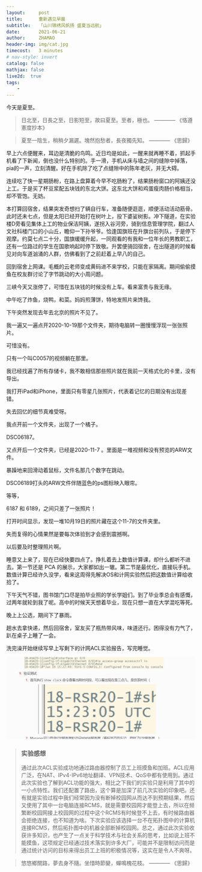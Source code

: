 ```yaml
---
layout:     post
title:      重新遇见早晨
subtitle:   「山川锦绣风帆扬 盛夏当远航」
date:       2021-06-21
author:     ZHAMAO
header-img: img/cat.jpg
timecost:   3 minutes
# nav-style: invert
catalog: false
mathjax: false
live2d:  true
tags:
    - 
---
```


今天是夏至。

> 日北至，日長之至，日影短至，故曰夏至。至者，極也。 ———— 《恪遵憲度抄本》

> 夏至一陰生，稍稍夕漏遲。塊然抱愁者，長夜獨先知。 ———— 《思歸》

早上六点便醒来，耳边是清脆的鸟鸣。近日均是如此，一醒来就再睡不着，抓起手机看了下新闻，倒也没什么特别的。手一滑，手机从床与墙之间的缝隙中掉落，pia的一声，立刻清醒。好在手机除了吃了点缝隙中的陈年老灰，并无大碍。

连续吃了快一星期肠粉，在路上盘算着今早不吃肠粉了，结果肠粉窗口的阿姨还没上工。于是买了杯豆浆配五块钱的东北大饼。这东北大饼和鸡蛋瘦肉肠价格相当，却不管饱。无妨。

本打算回宿舍，结果突发奇想扫了辆自行车，准备随便逛逛，顺便活动活动筋骨。此时还未七点，但是太阳已经开始打在树叶上，投下婆娑树影。冲下隧道，在实验楼D旁看见集体上工的物业保洁阿姨，遂拐入谷河旁，骑到信息管理学院，翻过人文社科楼门口的小山丘，瞻仰一下孙爷爷。恰逢国旗班在升旗台前列队，于是停下观摩。约莫七点二十分，国旗缓缓升起，一同观看的有我和一位年长的男教职工，还有一位路过的学生在国歌响起时停下致敬。升罢便骑回宿舍，在出隧道的时候看见对向车道汹涌的人群，仿佛看到了之前赶着上早八的自己。

回到宿舍上网课。毛概的云老师变成黄码进不来学校，只能在家隔离。期间偷偷摸鱼在校友群讨论了字节跳动的大小周问题。

三峡今天又涨停了，可惜在五块钱的时候没有上车。看来富贵与我无缘。

中午吃了炸鱼，烧鸭，和菜。妈妈煎薄饼，特地发照片来馋我。

下午突然发现去年去北京的照片不见了。

我一遍又一遍点开2020-10-19那个文件夹，期待电脑转一圈慢慢浮现一张张照片。

可惜没有。

只有一个叫C0057的视频躺在那里。

我已经找遍了所有存储卡，我不敢相信那些照片就在我前一天格式化的卡里，没有导出。

我打开iPad和iPhone，里面只有零星几张照片，代表着记忆的日期没有出现差错。

失去回忆的细节真难受呀。

我点开前一个文件夹，出现了一个橘子。

DSC06187。

又点开后一个文件夹，已经是2020-11-7 。里面是一堆视频和没有预览的ARW文件。

暴躁地来回滑动着鼠标，文件名那几个数字在跳动。

DSC06189打头的ARW文件伴随蓝色的ps图标映入眼帘。

等等，

6187 和 6189，之间只差了一张照片！

打开时间显示，发现一堆10月19日的照片藏在这个11-7的文件夹里。

失而复得的心情果然是要每次体验到才会感到震撼啊。

以后要及时整理照片啊。

睡意又上来了，现在已经快要四点了。挣扎着去上数值计算课，却什么都听不进去。第一节还是 PCA 的展示，大家都如出一辙。第二节是最优化，直接玩手机。数值计算已经许久没学，看来这周得先解决OS和计网实验然后把这数值计算给收拾了。

下午天气不错，图书馆门口尽是拍毕业照的学长学姐们。到了毕业季总会有感慨，过两年就轮到我了呢。高中的时候天天想着毕业，现在只想一直在大学混吃等死。

晚上上公选，期间下了暴雨。

趟水去拿快递，然后回宿舍，室友买了瓶热带风味，味道还行。困得没有力气了，趴在桌子上睡了一会。

洗完澡开始继续写早上写剩下的计网ACL实验报告，写完睡觉。

![img](/img/in-post/good-morning/report.png)

>### 实验感想
>通过此次ACL实验成功地通过路由器控制了员工上班摸鱼和加班。ACL应用广泛，在NAT、IPv4-IPv6地址翻译、VPN技术、QoS中都有使用到。通过此次实验也了解到ACL功能的强大，相比之下我们的实验只是利用了其中的一小点特性。我们还配置了路由，这个算是加深了前几次实验的印象吧。还有就是实验过程中我们经常因为没有断掉校园网从而达不到预期结果，然后又使用了其中一台电脑连接RCMS，就是需要校园网才能登上去，所以在频繁断校园网接上校园网的过程中这个RCMS有时候登不上去，有时候路由器会拒绝连接，也不知道为啥。下次实验应该选择一台不在拓扑图中的计算机连接RCMS，然后拓扑图中的机器全部断掉校园网。总之，通过此次实验收获许多知识，也产生了一点关于科学技术与社会关系的思考，比如说上班不能摸鱼，这项规定已经通过技术落实到许多大厂，可能并不是限制访问而是通过统计访问的目标来得出员工上班的积极情况等，这实在是令人不爽呀。

> 悠悠鄉關路，夢去身不隨。坐惜時節變，蟬鳴槐花枝。 ———— 《思歸》
